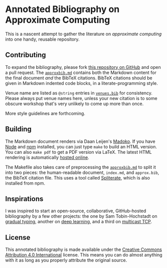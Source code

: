 Annotated Bibliography on Approximate Computing
===============================================

This is a nascent attempt to gather the literature on *approximate computing* into one handy, reusable repository.


Contributing
------------

To expand the bibliography, please fork [this repository on GitHub][approxbib-gh] and open a pull request. The [`approxbib.md`][md] contains both the Markdown content for the final document *and* the BibTeX citations. BibTeX citations should be given in Markdown indented code blocks, in a literate-programming style.

Venue name are listed as `@string` entries in [`venues.bib`][venues] for consistency. Please always put venue names here, unless your new citation is to some obscure workshop that's very unlikely to come up more than once.

More style guidelines are forthcoming.

[approxbib-gh]: https://github.com/sampsyo/approxbib
[md]: https://github.com/sampsyo/approxbib/blob/master/approxbib.md
[venues]: https://github.com/sampsyo/approxbib/blob/master/venues.bib


Building
--------

The Markdown document renders via Daan Leijen's [Madoko][]. If you have [Node][] and [npm][] installed, you can just type `make` to build an HTML version. You can also `make pdf` to get a PDF version via LaTeX. The latest HTML rendering is automatically [hosted online][approxbib].

The Makefile also takes care of preprocessing the [`approxbib.md`][md] to split it into two pieces: the human-readable document, `index.md`, and `approx.bib`, the BibTeX citation file. This uses a tool called [Spliterate][], which is also installed from npm.

[approxbib]: http://approximate.computer/approxbib/
[npm]: https://www.npmjs.com/
[Node]: https://nodejs.org/
[Madoko]: https://www.madoko.net/
[spliterate]: https://github.com/sampsyo/spliterate


Inspirations
------------

I was inspired to start an open-source, collaborative, GitHub-hosted bibliography by a few other projects: the one by Sam Tobin-Hochstadt on [gradual typing][gt], another on [deep learning][dl], and a third on [multicast TCP][mt].

[mt]: https://github.com/obonaventure/mptcp-bib
[gt]: https://github.com/samth/gradual-typing-bib
[dl]: https://github.com/memkite/DeepLearningBibliography


License
-------

This annotated bibliography is made available under the [Creative Commons Attribution 4.0 International][cc-by] license. This means you can do almost anything with it as long as you properly attribute the original source.

[cc-by]: http://creativecommons.org/licenses/by/4.0/

